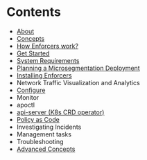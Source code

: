 # Contents
* [About](https://github.com/alexandre-cezar/cns-docs/blob/main/About%20Prisma%20Cloud%20Identity%20Based%20Microsegmentation.adoc)
* [Concepts](https://github.com/alexandre-cezar/cns-docs/blob/main/Concepts.adoc)
* [How Enforcers work?](https://github.com/alexandre-cezar/cns-docs/blob/main/How%20Enforcers%20work%3F.adoc)
* [Get Started](https://github.com/alexandre-cezar/cns-docs/blob/main/Get%20Started.adoc)
* [System Requirements](https://github.com/alexandre-cezar/cns-docs/blob/main/System%20Requirements.adoc)
* [Planning a Microsegmentation Deployment](https://github.com/alexandre-cezar/cns-docs/blob/main/Planning.adoc)
* [Installing Enforcers](https://github.com/alexandre-cezar/cns-docs/blob/main/Install%20Enforcers.adoc)
* Network Traffic Visualization and Analytics
* [Configure](https://github.com/alexandre-cezar/cns-docs/blob/main/Configure.adoc)
* Monitor
* apoctl
* [api-server (K8s CRD operator)](https://github.com/alexandre-cezar/cns-docs/blob/main/api-server.adoc)
* [Policy as Code](https://github.com/alexandre-cezar/cns-docs/blob/main/Policy%20as%20Code.adoc)
* Investigating Incidents
* Management tasks
* Troubleshooting
* [Advanced Concepts](https://github.com/alexandre-cezar/cns-docs/blob/main/Advanced%20Topics.adoc)
